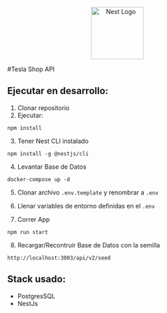 <p align="center">
  <a href="http://nestjs.com/" target="blank"><img src="https://nestjs.com/img/logo-small.svg" width="120" alt="Nest Logo" /></a>
</p>

#Tesla Shop API

## Ejecutar en desarrollo:

1. Clonar repositorio
2. Ejecutar:
```
npm install
```
3. Tener Nest CLI instalado
```
npm install -g @nestjs/cli
```
4. Levantar Base de Datos
```
docker-compose up -d
```
5. Clonar archivo ```.env.template``` y renombrar a ```.env```

6. Llenar variables de entorno definidas en el ```.env```

7. Correr App
```
npm run start
```
8. Recargar/Recontruir Base de Datos con la semilla
```
http://localhost:3003/api/v2/seed
```

## Stack usado:

* PostgresSQL
* NestJs


